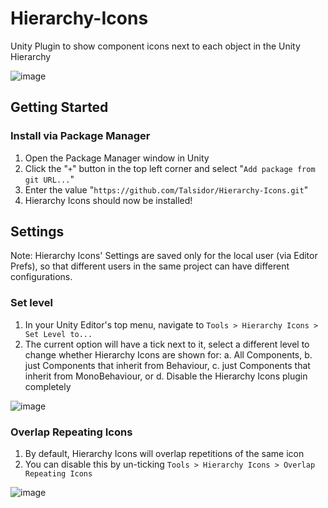 # Hierarchy-Icons
Unity Plugin to show component icons next to each object in the Unity Hierarchy

![image](https://github.com/user-attachments/assets/32675223-628b-43cd-a041-f47fcd1e3606)

## Getting Started

### Install via Package Manager

1. Open the Package Manager window in Unity
2. Click the "`+`" button in the top left corner and select "`Add package from git URL...`"
3. Enter the value "`https://github.com/Talsidor/Hierarchy-Icons.git`"
4. Hierarchy Icons should now be installed!

## Settings

Note: Hierarchy Icons' Settings are saved only for the local user (via Editor Prefs), so that different users in the same project can have different configurations.

### Set level

1. In your Unity Editor's top menu, navigate to `Tools > Hierarchy Icons > Set Level to...`
2. The current option will have a tick next to it, select a different level to change whether Hierarchy Icons are shown for:
  a. All Components,
  b. just Components that inherit from Behaviour,
  c. just Components that inherit from MonoBehaviour, or
  d. Disable the Hierarchy Icons plugin completely

![image](https://github.com/user-attachments/assets/db9e805c-16e1-4a16-bb76-f58ed8e18667)

### Overlap Repeating Icons

1. By default, Hierarchy Icons will overlap repetitions of the same icon
2. You can disable this by un-ticking `Tools > Hierarchy Icons > Overlap Repeating Icons`

![image](https://github.com/user-attachments/assets/b01d25e2-1845-4a19-a5c2-8d4385e57931)
